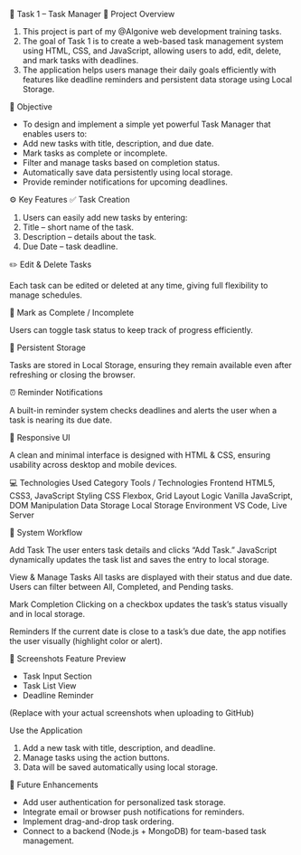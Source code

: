 📝 Task 1 – Task Manager
📘 Project Overview

1. This project is part of my @Algonive web development training tasks.
2. The goal of Task 1 is to create a web-based task management system using HTML, CSS, and JavaScript, allowing users to add, edit, delete, and mark tasks with deadlines.
3. The application helps users manage their daily goals efficiently with features like deadline reminders and persistent data storage using Local Storage.

🎯 Objective

* To design and implement a simple yet powerful Task Manager that enables users to:
* Add new tasks with title, description, and due date.
* Mark tasks as complete or incomplete.
* Filter and manage tasks based on completion status.
* Automatically save data persistently using local storage.
* Provide reminder notifications for upcoming deadlines.

⚙️ Key Features
✅ Task Creation

1. Users can easily add new tasks by entering:
2. Title – short name of the task.
3. Description – details about the task.
4. Due Date – task deadline.

✏️ Edit & Delete Tasks

Each task can be edited or deleted at any time, giving full flexibility to manage schedules.

🔄 Mark as Complete / Incomplete

Users can toggle task status to keep track of progress efficiently.

💾 Persistent Storage

Tasks are stored in Local Storage, ensuring they remain available even after refreshing or closing the browser.

⏰ Reminder Notifications

A built-in reminder system checks deadlines and alerts the user when a task is nearing its due date.

🎨 Responsive UI

A clean and minimal interface is designed with HTML & CSS, ensuring usability across desktop and mobile devices.

💻 Technologies Used
Category	Tools / Technologies
Frontend	HTML5, CSS3, JavaScript
Styling	CSS Flexbox, Grid Layout
Logic	Vanilla JavaScript, DOM Manipulation
Data Storage	Local Storage
Environment	VS Code, Live Server

🧠 System Workflow

Add Task
The user enters task details and clicks “Add Task.”
JavaScript dynamically updates the task list and saves the entry to local storage.

View & Manage Tasks
All tasks are displayed with their status and due date.
Users can filter between All, Completed, and Pending tasks.

Mark Completion
Clicking on a checkbox updates the task’s status visually and in local storage.

Reminders
If the current date is close to a task’s due date, the app notifies the user visually (highlight color or alert).

📸 Screenshots
Feature	Preview
* Task Input Section	
* Task List View	
* Deadline Reminder	

(Replace with your actual screenshots when uploading to GitHub)

Use the Application

1. Add a new task with title, description, and deadline.
2. Manage tasks using the action buttons.
3. Data will be saved automatically using local storage.

🔔 Future Enhancements

* Add user authentication for personalized task storage.
* Integrate email or browser push notifications for reminders.
* Implement drag-and-drop task ordering.
* Connect to a backend (Node.js + MongoDB) for team-based task management.
